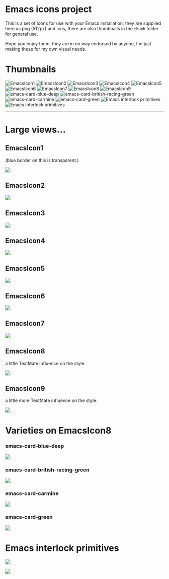 # Emacs icons project

This is a set of icons for use with your Emacs installation, they are supplied here as png (512px) and icns, there are also thumbnails in the `thumb` folder for general use. 

Hope you enjoy them, they are in no way endorsed by anyone, I'm just making these for my own visual needs.

# Thumbnails

![EmacsIcon1](https://github.com/jasonm23/emacs-icons-project/raw/master/thumb/EmacsIcon1.png) ![EmacsIcon2](https://github.com/jasonm23/emacs-icons-project/raw/master/thumb/EmacsIcon2.png) ![EmacsIcon3](https://github.com/jasonm23/emacs-icons-project/raw/master/thumb/EmacsIcon3.png) ![EmacsIcon4](https://github.com/jasonm23/emacs-icons-project/raw/master/thumb/EmacsIcon4.png) ![EmacsIcon5](https://github.com/jasonm23/emacs-icons-project/raw/master/thumb/EmacsIcon5.png) ![EmacsIcon6](https://github.com/jasonm23/emacs-icons-project/raw/master/thumb/EmacsIcon6.png) ![EmacsIcon7](https://github.com/jasonm23/emacs-icons-project/raw/master/thumb/EmacsIcon7.png) ![EmacsIcon8](https://github.com/jasonm23/emacs-icons-project/raw/master/thumb/EmacsIcon8.png) ![EmacsIcon9](https://github.com/jasonm23/emacs-icons-project/raw/master/thumb/EmacsIcon9.png) ![emacs-card-blue-deep](https://github.com/jasonm23/emacs-icons-project/raw/master/thumb/emacs-card-blue-deep.png) ![emacs-card-british-racing-green](https://github.com/jasonm23/emacs-icons-project/raw/master/thumb/emacs-card-british-racing-green.png) ![emacs-card-carmine](https://github.com/jasonm23/emacs-icons-project/raw/master/thumb/emacs-card-carmine.png) ![emacs-card-green](https://github.com/jasonm23/emacs-icons-project/raw/master/thumb/emacs-card-green.png) ![Emacs interlock primitives](https://github.com/jasonm23/emacs-icons-project/raw/master/thumb/emacs-interlock-v1.png) ![Emacs interlock primitives](https://github.com/jasonm23/emacs-icons-project/raw/master/thumb/emacs-interlock-v2.png)

--- 

# Large views... 

## EmacsIcon1 

(blue border on this is transparent.)

![](https://github.com/jasonm23/emacs-icons-project/raw/master/EmacsIcon1.png)

## EmacsIcon2

![](https://github.com/jasonm23/emacs-icons-project/raw/master/EmacsIcon2.png)

## EmacsIcon3

![](https://github.com/jasonm23/emacs-icons-project/raw/master/EmacsIcon3.png)

## EmacsIcon4

![](https://github.com/jasonm23/emacs-icons-project/raw/master/EmacsIcon4.png)

## EmacsIcon5

![](https://github.com/jasonm23/emacs-icons-project/raw/master/EmacsIcon5.png)

## EmacsIcon6

![](https://github.com/jasonm23/emacs-icons-project/raw/master/EmacsIcon6.png)

## EmacsIcon7

![](https://github.com/jasonm23/emacs-icons-project/raw/master/EmacsIcon7.png)

## EmacsIcon8

a little TextMate influence on the style.

![](https://github.com/jasonm23/emacs-icons-project/raw/master/EmacsIcon8.png)

## EmacsIcon9

a little more TextMate influence on the style.

![](https://github.com/jasonm23/emacs-icons-project/raw/master/EmacsIcon9.png)

# Varieties on EmacsIcon8

### emacs-card-blue-deep

![](https://github.com/jasonm23/emacs-icons-project/raw/master/emacs-card-blue-deep.png)

### emacs-card-british-racing-green

![](https://github.com/jasonm23/emacs-icons-project/raw/master/emacs-card-british-racing-green.png)

### emacs-card-carmine

![](https://github.com/jasonm23/emacs-icons-project/raw/master/emacs-card-carmine.png)

### emacs-card-green

![](https://github.com/jasonm23/emacs-icons-project/raw/master/emacs-card-green.png)

# Emacs interlock primitives 

![](https://github.com/jasonm23/emacs-icons-project/raw/master/emacs-interlock-v1.png)

![](https://github.com/jasonm23/emacs-icons-project/raw/master/emacs-interlock-v2.png)
